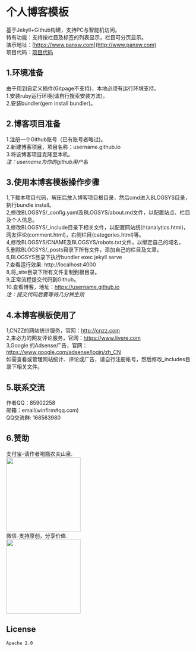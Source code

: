 个人博客模板
================
基于Jekyll+Github构建，支持PC与智能机访问。   
特有功能：支持按栏目及标签的列表显示，栏目可分页显示。  
演示地址：[https://www.panxw.com](http://www.panxw.com)  
项目代码：[项目代码](https://github.com/panxw/panxw.github.com)  

## 1.环境准备
由于用到自定义插件(Gitpage不支持)，本地必须有运行环境支持。  
1.安装ruby运行环境(请自行搜索安装方法)。  
2.安装bundler(gem install bundler)。  

## 2.博客项目准备
1.注册一个Github账号（已有账号者略过)。  
2.新建博客项目，项目名称：username.github.io  
3.将该博客项目克隆至本机。  
*注：username为你的github用户名*  

## 3.使用本博客模板操作步骤
1,下载本项目代码，解压后放入博客项目根目录，然后cmd进入BLOGSYS目录，执行bundle install。  
2,修改BLOGSYS/_config.yaml及BLOGSYS/about.md文件，以配置站点、栏目及个人信息。  
3,修改BLOGSYS/_include目录下相关文件，以配置网站统计(analytics.html)，网友评论(comment.html)，右侧栏目(categories.html)等。  
4,修改BLOGSYS/CNAME及BLOGSYS/robots.txt文件，以绑定自己的域名。  
5,删除BLOGSYS/_posts目录下所有文件，添加自己的栏目及文章。  
6,BLOGSYS目录下执行bundler exec jekyll serve  
7.查看运行效果: http://localhost:4000  
8,将_site目录下所有文件复制到根目录。  
9,正常流程提交代码到Github。  
10.查看博客，地址：https://username.github.io  
*注：提交代码后要等待几分钟生效*    


## 4.本博客模板使用了
1,CNZZ的网站统计服务，官网：http://cnzz.com  
2,来必力的网友评论服务，官网：https://www.livere.com  
3,Google 的Adsense广告，官网：https://www.google.com/adsense/login/zh_CN  
如需查看或管理网站统计、评论或广告，请自行注册帐号，然后修改_includes目录下相关文件。  

## 5.联系交流
作者QQ：85902258  
邮箱：email(winfirm#qq.com)  
QQ交流群: 168563980   

## 6.赞助
支付宝-请作者喝瓶农夫山泉.  
<img width="200" height="200" src="https://www.panxw.com/images/donate_alipay.jpg"/>  
微信-支持原创，分享价值.  
<img width="200" height="200" src="https://www.panxw.com/images/donate_weixin.jpg"/>

## License
    Apache 2.0
